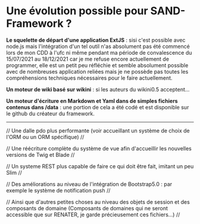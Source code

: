 # Une évolution possible pour SAND-Framework ?

__Le squelette de départ d'une application ExtJS__ : sisi c'est possible avec node.js mais l'intégration d'un tel outil n'as absolument pas été commencé lors de mon CDD à l'ufc ni même pendant ma période de convalescence du 15/07/2021 au 18/12/2021 car je me refuse encore actuellement de programmer, elle est un petit peu réfléchie et semble absolument possible avec de nombreuses application reliées mais je ne possède pas toutes les compréhensions techniques nécessaires pour le faire actuellement.

__Un moteur de wiki basé sur wikini__ : si les auteurs du wikini0.5 acceptent...

__Un moteur d'écriture en Markdown et Yaml dans de simples fichiers contenus dans /data__ : une portion de cela a été codé et est disponible sur le github du créateur du framework.

----

//
Une dalle pdo plus performante (voir accueillant un système de choix de l'ORM ou un ORM spécifique)
//

//
Une réécriture complète du système de vue afin d'accueillir les nouvelles versions de Twig et Blade
//

//
Un systeme REST plus capable de faire ce qui doit être fait, imitant un peu Slim
//

//
Des améliorations au niveau de l'intégration de Bootstrap5.0 : par exemple le système de notification push
//

//
Ainsi que d'autres petites choses au niveau des objets de session et des composants de domaine (Composants de domaines qui ne seront accessible que sur RENATER, je garde précieusement ces fichiers...)
//